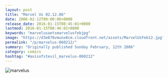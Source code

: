 ```yaml
---
layout: post
title: "Marvel Us 02.12.06"
date: 2006-02-12T00:00:00+0000
release_date: 2016-01-15T08:45:01+0000
lastmod: 2016-01-15T08:46:02+0000
keywords: "marvelusaetsmarvelusfebjpg"
image: "https://d3e878vmunx8cm.cloudfront.net/assets/MarvelUsFeb12.jpg"
permalink: "/p/marvelus-060212/"
summary: "Originally published Sunday February, 12th 2006"
category: comics
hashtag: "#axisofstevil_marvelus-060212"
---
```


![marvelus](https://d3e878vmunx8cm.cloudfront.net/assets/MarvelUsFeb12.jpg)
